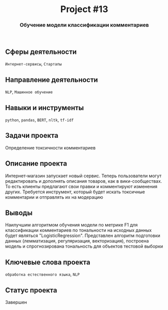 <h1 align="center">  
  Project #13 
</h1> 

<h3 align="center"> Обучение модели классификации комментариев </h3>
<br>

## Сферы деятельности
`Интернет-сервисы`, `Стартапы`

## Направление деятельности
`NLP`, `Машинное обучение`

## Навыки и инструменты
`python`, `pandas`, `BERT`, `nltk`, `tf-idf`

## Задачи проекта
Определение токсичности комментариев

## Описание проекта
Интернет-магазин запускает новый сервис. Теперь пользователи могут редактировать и дополнять описания товаров, как в вики-сообществах. То есть клиенты предлагают свои правки и комментируют изменения других. Требуется инструмент, который будет искать токсичные комментарии и отправлять их на модерацию

## Выводы
Наилучшим алгоритмом обучения модели по метрике F1 для классификации комментариев по тональности на исходных данных будет являться "LogisticRegression". Представлен алгоритм подготовки данных (лемматизация, регуляризация, векторизация), построена модель и спрогнозирована тональность для объектов тестовой выборки

## Ключевые слова проекта
`обработка естественного языка`, `NLP`

## Статус проекта
Завершен
